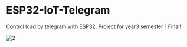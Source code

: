 # ESP32-IoT-Telegram
Control load by telegram with ESP32. Project for year3 semester 1 Final!

![2](https://github.com/rithylim99/ESP32-IoT-Telegram/assets/101658566/87c69e6e-b0b3-4ee1-a02a-15e7c1b234cf)
